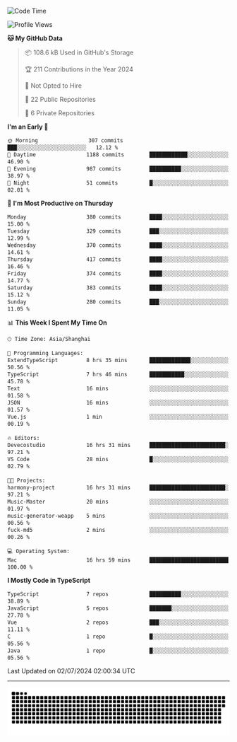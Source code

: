 <!--
<picture>
  <source
    srcset="https://github-readme-stats.vercel.app/api?username=kevinxft&show_icons=true&theme=dark"
    media="(prefers-color-scheme: dark)"
  />
  <source
    srcset="https://github-readme-stats.vercel.app/api?username=kevinxft&show_icons=true"
    media="(prefers-color-scheme: light), (prefers-color-scheme: no-preference)"
  />
  <img src="https://github-readme-stats.vercel.app/api?username=kevinxft&show_icons=true" />
</picture>
-->

<!--START_SECTION:waka-->
![Code Time](http://img.shields.io/badge/Code%20Time-1%2C632%20hrs%2053%20mins-blue)

![Profile Views](http://img.shields.io/badge/Profile%20Views-5-blue)

**🐱 My GitHub Data** 

> 📦 108.6 kB Used in GitHub's Storage 
 > 
> 🏆 211 Contributions in the Year 2024
 > 
> 🚫 Not Opted to Hire
 > 
> 📜 22 Public Repositories 
 > 
> 🔑 6 Private Repositories 
 > 
**I'm an Early 🐤** 

```text
🌞 Morning                307 commits         ███░░░░░░░░░░░░░░░░░░░░░░   12.12 % 
🌆 Daytime                1188 commits        ████████████░░░░░░░░░░░░░   46.90 % 
🌃 Evening                987 commits         ██████████░░░░░░░░░░░░░░░   38.97 % 
🌙 Night                  51 commits          █░░░░░░░░░░░░░░░░░░░░░░░░   02.01 % 
```
📅 **I'm Most Productive on Thursday** 

```text
Monday                   380 commits         ████░░░░░░░░░░░░░░░░░░░░░   15.00 % 
Tuesday                  329 commits         ███░░░░░░░░░░░░░░░░░░░░░░   12.99 % 
Wednesday                370 commits         ████░░░░░░░░░░░░░░░░░░░░░   14.61 % 
Thursday                 417 commits         ████░░░░░░░░░░░░░░░░░░░░░   16.46 % 
Friday                   374 commits         ████░░░░░░░░░░░░░░░░░░░░░   14.77 % 
Saturday                 383 commits         ████░░░░░░░░░░░░░░░░░░░░░   15.12 % 
Sunday                   280 commits         ███░░░░░░░░░░░░░░░░░░░░░░   11.05 % 
```


📊 **This Week I Spent My Time On** 

```text
🕑︎ Time Zone: Asia/Shanghai

💬 Programming Languages: 
ExtendTypeScript         8 hrs 35 mins       █████████████░░░░░░░░░░░░   50.56 % 
TypeScript               7 hrs 46 mins       ███████████░░░░░░░░░░░░░░   45.78 % 
Text                     16 mins             ░░░░░░░░░░░░░░░░░░░░░░░░░   01.58 % 
JSON                     16 mins             ░░░░░░░░░░░░░░░░░░░░░░░░░   01.57 % 
Vue.js                   1 min               ░░░░░░░░░░░░░░░░░░░░░░░░░   00.19 % 

🔥 Editors: 
Devecostudio             16 hrs 31 mins      ████████████████████████░   97.21 % 
VS Code                  28 mins             █░░░░░░░░░░░░░░░░░░░░░░░░   02.79 % 

🐱‍💻 Projects: 
harmony-project          16 hrs 31 mins      ████████████████████████░   97.21 % 
Music-Master             20 mins             ░░░░░░░░░░░░░░░░░░░░░░░░░   01.97 % 
music-generator-weapp    5 mins              ░░░░░░░░░░░░░░░░░░░░░░░░░   00.56 % 
fuck-md5                 2 mins              ░░░░░░░░░░░░░░░░░░░░░░░░░   00.26 % 

💻 Operating System: 
Mac                      16 hrs 59 mins      █████████████████████████   100.00 % 
```

**I Mostly Code in TypeScript** 

```text
TypeScript               7 repos             ██████████░░░░░░░░░░░░░░░   38.89 % 
JavaScript               5 repos             ███████░░░░░░░░░░░░░░░░░░   27.78 % 
Vue                      2 repos             ███░░░░░░░░░░░░░░░░░░░░░░   11.11 % 
C                        1 repo              █░░░░░░░░░░░░░░░░░░░░░░░░   05.56 % 
Java                     1 repo              █░░░░░░░░░░░░░░░░░░░░░░░░   05.56 % 
```




 Last Updated on 02/07/2024 02:00:34 UTC
<!--END_SECTION:waka-->

---

<picture>
  <source media="(prefers-color-scheme: dark)" srcset="https://raw.githubusercontent.com/kevinxft/kevinxft/output/github-contribution-grid-snake-dark.svg">
  <source media="(prefers-color-scheme: light)" srcset="https://raw.githubusercontent.com/kevinxft/kevinxft/output/github-contribution-grid-snake.svg">
  <img alt="github contribution grid snake animation" src="https://raw.githubusercontent.com/kevinxft/kevinxft/output/github-contribution-grid-snake.svg">
</picture>
